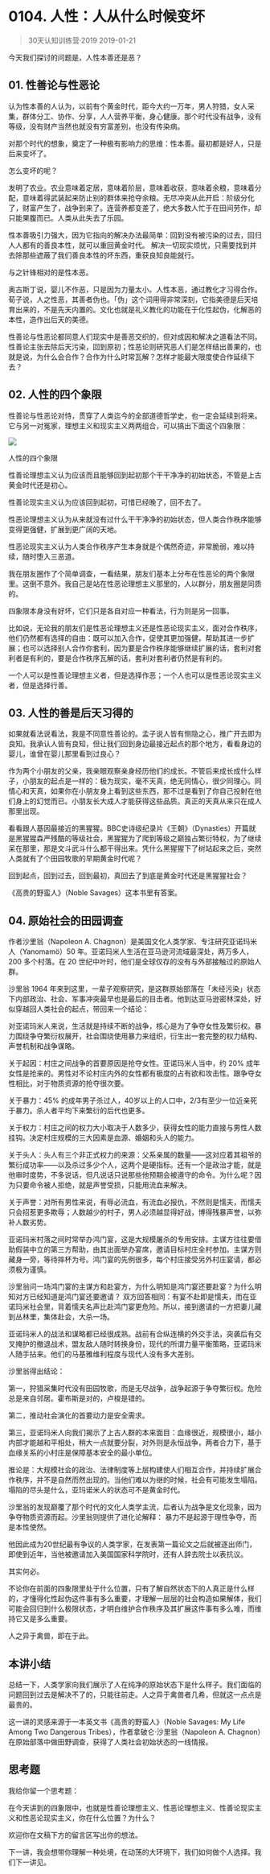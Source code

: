# 0104. 人性：人从什么时候变坏
> 30天认知训练营·2019
2019-01-21

今天我们探讨的问题是，人性本善还是恶？

## 01. 性善论与性恶论

认为性本善的人认为，以前有个黄金时代，距今大约一万年，男人狩猎，女人采集，群体分工、协作、分享，人人营养平衡，身心健康。那个时代没有战争，没有等级，没有财产当然也就没有穷富差别，也没有传染病。

对那个时代的想象，奠定了一种极有影响力的思维：性本善。最初都是好人，只是后来变坏了。

怎么变坏的呢？

发明了农业。农业意味着定居，意味着阶层，意味着收获，意味着余粮，意味着分配，意味着得武装起来防止别的群体来抢夺余粮。无尽冲突从此开启：阶级分化了，财富产生了，战争到来了。连营养都变差了，绝大多数人忙于在田间劳作，却只能果腹而已。人类从此失去了乐园。

性本善吸引力强大，因为它指向的解决办法最简单：回到没有被污染的过去，回归人人都有的善良本性，就可以重回黄金时代。 解决一切现实烦忧，只需要找到并去除那些遮蔽了我们善良本性的坏东西，重获良知良能就行。

与之针锋相对的是性本恶。

奥古斯丁说，婴儿不作恶，只是因为力量太小。人性本恶，通过教化才习得合作。荀子说，人之性恶，其善者伪也。「伪」这个词用得非常深刻，它指美德是后天培育出来的，不是先天内置的。文化也就是礼义教化的功能在于化性起伪，化解恶的本性，造作出后天的美德。

性善论与性恶论都同意人们现实中是善恶交织的，但对成因和解决之道看法不同。性善论主张去除后天污染，回到原初；性恶论则研究恶人们是怎样结出善果的，也就是说，为什么会合作？合作为什么时常瓦解？怎样才能最大限度使合作延续下去？

## 02. 人性的四个象限

性善论与性恶论对恃，贯穿了人类迄今的全部道德哲学史，也一定会延续到将来。它与另一对冤家，理想主义和现实主义两两组合，可以搞出下面这个四象限：

![](https://raw.githubusercontent.com/dalong0514/selfstudy/master/图片链接/复制书籍/2019127.jpg)

人性的四个象限

性善论理想主义认为应该而且能够回到起初那个干干净净的初始状态，不管是上古黄金时代还是初心。

性善论现实主义认为应该回到起初，可惜已经晚了，回不去了。

性恶论理想主义认为从来就没有过什么干干净净的初始状态，但人类合作秩序能够变得更强健，扩展到更广阔的天地。

性恶论现实主义认为人类合作秩序产生本身就是个偶然奇迹，非常脆弱，难以持续，随时堕入三恶道。

我在朋友圈作了个简单调查，一看结果，朋友们基本上分布在性恶论的两个象限里。这倒不意外。我自己是站在性恶论理想主义那里的，人以群分，朋友圈是同质的。

四象限本身没有好坏，它们只是各自对应一种看法，行为则是另一回事。

比如说，无论我的朋友们是性恶论理想主义还是性恶论现实主义，面对合作秩序，他们仍然都有选择的自由：既可以加入合作，促使其更加强健，帮助其进一步扩展；也可以选择别人合作你套利，因为要是合作秩序能够继续扩展的话，套利对套利者是有利的，要是合作秩序瓦解的话，套利对套利者仍然是有利的。

一个人可以是性善论理想主义者，但是选择作恶；一个人也可以是性恶论现实主义者，但是选择行善。

## 03. 人性的善是后天习得的

如果就看法说看法，我是不同意性善论的。孟子说人皆有恻隐之心，推广开去即为良知。我承认人皆有良知，但让我们回到身边最接近起点的那个地方，看看身边的婴儿，谁曾在婴儿那里看到过良心？

作为两个小朋友的父亲，我亲眼观察亲身经历他们的成长。不管后来成长成什么样子，小朋友的起点是一样的：极为现实，毫不天真，绝无同情心，很少同理心。同情心和天真，如果你在小朋友身上看到这些东西，那不过是看到了你自己投射在他们身上的幻觉而已。小朋友长大成人才能获得这些品质。真正的天真从来只在成人那里出现。

看看跟人基因最接近的黑猩猩。BBC史诗级纪录片《王朝》（Dynasties）开篇就是黑猩猩森严残酷的等级社会，黑猩猩为了爬到等级之巅独占繁衍特权，为了继续呆在那里，那是文斗武斗什么都干得出来。凭什么黑猩猩下了树站起来之后，突然人类就有了个田园牧歌的早期黄金时代呢？

回到起点，回到过去，回到最初，真回去了到底是黄金时代还是黑猩猩社会？

《高贵的野蛮人》（Noble Savages）这本书里有答案。

## 04. 原始社会的田园调查

作者沙里翁（Napoleon A. Chagnon）是美国文化人类学家、专注研究亚诺玛米人（Yanomamö）50 年。亚诺玛米人生活在亚马逊河流域最深处，两万多人，200 多个村落。在 20 世纪中叶时，他们是全球仅存的没有与外部接触过的原始人群。

沙里翁 1964 年来到这里，一辈子观察研究，是这群原始部落在「未经污染」状态下内部政治、社会、军事冲突最早也是最后的目击者。他到达亚马逊密林深处，好似穿越回人类社会的起点，带回来一个结论：

对亚诺玛米人来说，生活就是持续不断的战争，核心是为了争夺女性及繁衍权。暴力围绕争夺繁衍权展开，社会围绕使用暴力来组织，衍生出一套完整的权力结构、声誉机制和战争谋略。

关于起因：村庄之间战争的首要原因是抢夺女性。亚诺玛米人当中，约 20% 成年女性是抢来的。男性对不论村庄内外的女性都有极度的占有欲和攻击性。跟争夺女性相比，对于物质资源的抢夺很次要。

关于暴力：45% 的成年男子杀过人，40岁以上的人口中，2/3有至少一位近亲死于暴力。杀人者平均下来繁衍的后代也更多。

关于权力：村庄之间的权力大小取决于人数多少，获得女性的能力直接与男性人数挂钩。决定村庄规模的三大因素是血源、婚姻和头人的能力。

关于头人：头人有三个非正式权力的来源：父系亲属的数量——这对应着其祖爷的繁衍成功率——以及杀过多少个人，这两个是硬指标。还有一个是政治才能，就是他审时度势，不多说话，但凡说话只说那些他预期会被遵守的命令。为什么呢？因为只要命令被人拒绝，就是声誉受损，只能用流血来解决。

关于声誉：对所有男性来说，有辱必流血，有流血必报仇，不然则是懦夫，而懦夫只会招惹更多欺辱；人数越少的村子，男人必须越显得好战，博得残暴声誉，以弥补人数劣势。

亚诺玛米村落之间时常举办鸿门宴，这是大规模屠杀的专用安排。主谋方往往要借助假装中立的第三方帮助，由其出面举办宴席，邀请目标村庄全村参加。主谋方则藏身一旁，等待摔杯为号。鸿门宴的先例很多，每个村庄接受另外村庄宴请，都必须极为谨慎。

沙里翁问一场鸿门宴的主谋方和赴宴方，为什么明知是鸿门宴还要赴宴？为什么明知对方已经知道是鸿门宴还要邀请？ 双方回答相同：有宴不赴即是懦夫，而在亚诺玛米社会里，背着懦夫名声比赴鸿门宴更危险。所以，接到邀请的一方把妻儿藏到丛林里，集体赴会，大杀一场。

亚诺玛米人的战法和谋略都已经很成熟。战前有合纵连横的外交手法，突袭后有交叉掩护的撤退战术，盟友敌人随时转换身份，现代的所谓力量平衡策略，亚诺玛米人随手拈来。他们的马基雅维利程度与现代人没有多大差别。

沙里翁得出结论：

第一，狩猎采集时代没有田园牧歌，而是无尽战争，战争起源于争夺繁衍权。危险总是来自邻居。霍布斯是对的，卢梭是错的。

第二，推动社会演化的首要动力是安全需求。

第三，亚诺玛米人向我们揭示了上古人群的本来面目：血缘很近，规模很小，越小内部才能越和平相处，稍大一点就要分裂，对外则是永恒战争，两者合力下，基于血缘关系的小村庄是保障基本安全的最小单位。

推论是：大规模社会的政治、法律制度等上层构建使人们相互合作，并持续扩展合作秩序，并不是自然而然出现的。当他们难以为继的时候，社会有可能发生塌陷。塌陷的尽头是什么，亚玛诺米人的状态可不是黄金时代。

沙里翁的发现巅覆了那个时代的文化人类学主流，后者认为战争是文化现象，因为争夺物质资源而起。沙里翁则提供了进化论解释：
暴力不是起源于理性争夺，而是本性使然。

他因此成为20世纪最有争议的人类学家，在发表第一篇论文之后就被逐出师门，即使到近年，当他被邀请加入美国国家科学院时，还有人辞去院士以表抗议。

其实何必。

不论你在前面的四象限里处于什么位置，只有了解自然状态下的人真正是什么样的，才懂得化性起伪这件事有多么重要，才理解一层层的社会构造如果解体，我们可能会回归到什么极限状态，才明白维护合作秩序及其扩展这件事有多么难，而维持它又是多么重要。

人之异于禽兽，即在于此。

## 本讲小结

总结一下，人类学家向我们展示了人在纯净的原始状态下是什么样子。我们面临的问题回到过去是解决不了的，只能往前走。人之异于禽兽者几希，但就这一点点是最贵的。

这一讲的灵感来源于一本英文书《高贵的野蛮人》（Noble Savages: My Life Among Two Dangerous Tribes），作者拿破仑·沙里翁（Napoleon A. Chagnon）在原始部落中做田野调查，获得了人类社会初始状态的一线情报。

## 思考题

我给你留一个思考题：

在今天讲到的四象限中，也就是性善论理想主义、性恶论理想主义、性善论现实主义和性恶论现实主义，你在什么位置？为什么？

欢迎你在文稿下方的留言区写出你的想法。

下一讲，我会想带你理解一种处境，在动荡的大环境下，我们如何做个人选择。我们下一讲见。


